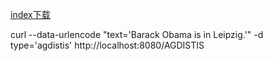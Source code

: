 
[index下载](https://hobbitdata.informatik.uni-leipzig.de/agdistis/)

curl --data-urlencode "text='<entity>Barack Obama</entity> is in <entity>Leipzig</entity>.'" -d type='agdistis' http://localhost:8080/AGDISTIS
